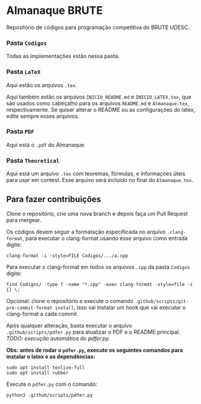 # Almanaque BRUTE

Repositório de códigos para programação competitiva do BRUTE UDESC.

### Pasta `Codigos`

Todas as implementações estão nessa pasta.

### Pasta `LaTeX`

Aqui estão os arquivos `.tex`.

Aqui também estão os arquivos `INICIO_README.md` e `INICIO_LATEX.tex`, que são usados como cabeçalho para os arquivos `README.md` e `Almanaque.tex`, respectivamente. Se quiser alterar o README ou as configurações do latex, edite sempre esses arquivos.

### Pasta `PDF`

Aqui está o `.pdf` do Almanaque.

### Pasta `Theoretical`

Aqui está um arquivo `.tex` com teoremas, fórmulas, e informações úteis para usar em contest. Esse arquivo será incluído no final do `Almanaque.tex`.

## Para fazer contribuições

Clone o repositório, crie uma nova branch e depois faça um Pull Request para mergear.

Os códigos devem seguir a formatação especificada no arquivo `.clang-format`, para executar o clang-format usando esse arquivo como entrada digite:

```
clang-format -i -style=FILE Codigos/.../a.cpp
```

Para executar o clang-format em todos os arquivos `.cpp` da pasta `Codigos` digite:

```
find Codigos/ -type f -name "*.cpp" -exec clang-format -style=file -i {} \;
```

Opcional: clone o repositório e execute o comando `.github/scripts/git-pre-commit-format install`, isso vai instalar um hook que vai executar o clang-format a cada commit.

Após qualquer alteração, basta executar o arquivo `.github/scripts/pdfer.py` para atualizar o PDF e o README principal. *TODO: execução automática do pdfer.py.*

**Obs: antes de rodar o `pdfer.py`, execute os seguintes comandos para instalar o latex e as dependências:**

```
sudo apt install texlive-full
sudo apt install rubber
```

Execute o `pdfer.py` com o comando:

```
python3 .github/scripts/pdfer.py
```
